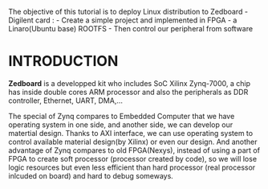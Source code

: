 The objective of this tutorial is to deploy Linux distribution to Zedboard - Digilent card :
	- Create a simple project and implemented in FPGA
	- a Linaro(Ubuntu base) ROOTFS
	- Then control our peripheral from software
	
	
# INTRODUCTION

__Zedboard__ is a developped kit who includes SoC Xilinx Zynq-7000, a chip has inside double cores ARM processor and also the peripherals as DDR controller, Ethernet, UART, DMA,...


The special of Zynq compares to Embedded Computer that we have operating system in one side, and another side, we can develop our matertial design. 
Thanks to AXI interface, we can use operating system to control available material design(by Xilinx) or even our design.
And another advantage of Zynq compares to old FPGA(Nexys), instead of using a part of FPGA to create soft processor (processor created by code), 
so we will lose logic resources but even less efficient than hard processor (real processor inlcuded on board) and hard to debug someways. 
